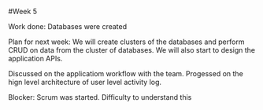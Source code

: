 #Week 5

Work done: Databases were created

Plan for next week: We will create clusters of the databases and perform CRUD on data from the cluster of databases. We will also start to design the application APIs.

Discussed on the applicatiom workflow with the team.
Progessed on the hign level architecture of user level activity log.

Blocker: Scrum was started. Difficulty to understand this